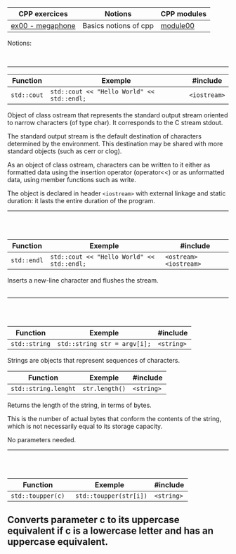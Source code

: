 | CPP exercices |     Notions    | CPP modules |
|----------|----------|----------|
| [ex00 - megaphone](https://github.com/Elwoll/r4-cpp/tree/main/module_00/ex00) | Basics notions of cpp  | [module00](https://github.com/Elwoll/r4-cpp/tree/main/module_00) |

Notions: 

</br>

---
| Function | Exemple | #include | 
|----------|----------|----------|
| `std::cout` | `std::cout << "Hello World" << std::endl;` | `<iostream>` |

Object of class ostream that represents the standard output stream oriented to narrow characters (of type char). It corresponds to the C stream stdout.</br>

The standard output stream is the default destination of characters determined by the environment. This destination may be shared with more standard objects (such as cerr or clog).</br>

As an object of class ostream, characters can be written to it either as formatted data using the insertion operator (operator<<) or as unformatted data, using member functions such as write.</br>

The object is declared in header `<iostream>` with external linkage and static duration: it lasts the entire duration of the program.

--- 
</br>
</br>

| Function | Exemple | #include |
|----------|----------|----------|
| `std::endl`  | `std::cout << "Hello World" << std::endl;` |  `<ostream> <iostream>` |

Inserts a new-line character and flushes the stream. </br>
</br>

---
</br>
</br>

 Function | Exemple | #include |
|----------|----------|----------|
| `std::string`   | `std::string str = argv[i];` |   `<string>` |

Strings are objects that represent sequences of characters.
</br>

Function | Exemple | #include |
|----------|----------|----------|
| `std::string.lenght`   | `str.length()` |   `<string>` |

Returns the length of the string, in terms of bytes.</br>

This is the number of actual bytes that conform the contents of the string, which is not necessarily equal to its storage capacity.</br>

No parameters needed.</br>

---
</br>
</br>

Function | Exemple | #include |
|----------|----------|----------|
| `std::toupper(c)`   | ` std::toupper(str[i])` |   `<string>` |

Converts parameter c to its uppercase equivalent if c is a lowercase letter and has an uppercase equivalent. </br>
</br>
</br>
---

